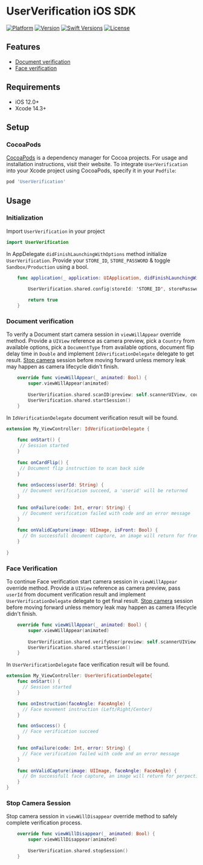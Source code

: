 # UserVerification iOS SDK

 [![Platform](https://img.shields.io/cocoapods/p/UserVerification?style=flat&color=red)](https://cocoapods.org/pods/UserVerification)
 [![Version](https://img.shields.io/cocoapods/v/UserVerification?style=flat&color=blue)](https://cocoapods.org/pods/UserVerification) 
 [![Swift Versions](https://img.shields.io/badge/Swift-5.6_5.7_5.8-orange?style=flat&color=orange)](https://cocoapods.org/pods/UserVerification)
 [![License](https://img.shields.io/github/license/FinioTech/UserVerification-iOS-SDK?style=flat&color=green)](https://cocoapods.org/pods/UserVerification)

 ## Features
 - [Document verification](#document-verification)
 - [Face verification](#face-verification)

## Requirements

- iOS 12.0+
- Xcode 14.3+

## Setup 

### CocoaPods

[CocoaPods](https://cocoapods.org) is a dependency manager for Cocoa projects. For usage and installation instructions, visit their website. 
To integrate `UserVerification` into your Xcode project using CocoaPods, specify it in your `Podfile`:

```ruby
pod 'UserVerification'
```


## Usage

### Initialization

Import `UserVerification` in your project

```swift
import UserVerification
```

In AppDelegate `didFinishLaunchingWithOptions` method initialize `UserVerification`. Provide your `STORE_ID`, `STORE_PASSWORD` 
& toggle `Sandbox/Production` using a bool.


```swift
    func application(_ application: UIApplication, didFinishLaunchingWithOptions launchOptions: [UIApplication.LaunchOptionsKey: Any]?) -> Bool {
      
        UserVerification.shared.config(storeId: 'STORE_ID', storePassword: 'STORE_PASSWORD', production: true/false)

        return true
    }
```


### Document verification

To verify a Document start camera session in `viewWillAppear` override method. Provide a `UIView` reference as camera preview, 
pick a `Country` from available options, pick a `DocumentType` from available options, document flip delay time in `Double` 
and implement `IdVerificationDelegate` delegate to get result. [Stop camera](#stop-camera-session) session before moving
forward unless memory leak may happen as camera lifecycle didn't finish.

```swift
    override func viewWillAppear(_ animated: Bool) {
        super.viewWillAppear(animated)
        
        UserVerification.shared.scanID(preview: self.scannerUIView, country: Country, document: DocumentType, flipIntervalTime: Double, delegate: self)
        UserVerification.shared.startSession()
    }
```

In `IdVerificationDelegate` document verification result will be found.

```swift
extension My_ViewController: IdVerificationDelegate {
    
    func onStart() {
     // Session started
    }
    
    func onCardFlip() {
     // Document flip instruction to scan back side
    }
    
    func onSuccess(userId: String) {
      // Document verification succeed, a 'userid' will be returned 
    }
    
    func onFailure(code: Int, error: String) {
      // Document verification failed with code and an error message
    }
    
    func onValidCapture(image: UIImage, isFront: Bool) {
      // On successfull document capture, an image will return for front/back side
    }
    
}
```


### Face Verification

To continue Face verification start camera session in `viewWillAppear` override method. Provide a `UIView` reference as camera preview, 
pass `userId` from document verification result and implement `UserVerificationDelegate` delegate to get final result. 
[Stop camera](#stop-camera-session) session before moving forward unless memory leak may happen as camera lifecycle didn't finish.


```swift
    override func viewWillAppear(_ animated: Bool) {
        super.viewWillAppear(animated)
        
        UserVerification.shared.verifyUser(preview: self.scannerUIView, userId: scannedUserId, delegate: self)
        UserVerification.shared.startSession()
    }
```

In `UserVerificationDelegate` face verification result will be found.

```swift
extension My_ViewController: UserVerificationDelegate{
    func onStart() {
      // Session started
    }

    func onInstruction(faceAngle: FaceAngle) {
      // Face movement instruction (Left/Right/Center)
    }

    func onSuccess() {
      // Face verification succeed
    }

    func onFailure(code: Int, error: String) {
      // Face verification failed with code and an error message
    }
    
    func onValidCapture(image: UIImage, faceAngle: FaceAngle) {
      // On successfull face capture, an image will return for perpective angle movement
    }
}
```


### Stop Camera Session

Stop camera session in `viewWillDisappear` override method to safely complete verification process.


```swift
    override func viewWillDisappear(_ animated: Bool) {
        super.viewWillDisappear(animated)
        
        UserVerification.shared.stopSession()
    }
```


